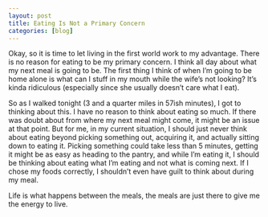 ```yaml
---
layout: post
title: Eating Is Not a Primary Concern
categories: [blog]
---
```


Okay, so it is time to let living in the first world work to my advantage. There is no reason for eating to be my primary concern. I think all day about what my next meal is going to be. The first thing I think of when I’m going to be home alone is what can I stuff in my mouth while the wife’s not looking? It’s kinda ridiculous (especially since she usually doesn’t care what I eat).

So as I walked tonight (3 and a quarter miles in 57ish minutes), I got to thinking about this. I have no reason to think about eating so much. If there was doubt about from where my next meal might come, it might be an issue at that point. But for me, in my current situation, I should just never think about eating beyond picking something out, acquiring it, and actually sitting down to eating it. Picking something could take less than 5 minutes, getting it might be as easy as heading to the pantry, and while I’m eating it, I should be thinking about eating what I’m eating and not what is coming next. If I chose my foods correctly, I shouldn’t even have guilt to think about during my meal.

Life is what happens between the meals, the meals are just there to give me the energy to live.
